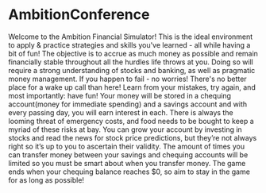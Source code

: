 # AmbitionConference
Welcome to the Ambition Financial Simulator!
This is the ideal environment to apply & practice strategies and skills you've learned - 
all while having a bit of fun! The objective is to accrue as much money as possible and remain financially stable throughout all the
hurdles life throws at you. Doing so will require a strong understanding of stocks and banking, as well as pragmatic money management. If
you happen to fail - no worries! There's no better place for a wake up call than here! Learn from your mistakes, try again, and most
importantly: have fun! Your money will be stored in a chequing account(money for immediate spending) and a savings account and with every
passing day, you will earn interest in each. There is always the looming threat of emergency costs, and food needs to be bought to keep a
myriad of these risks at bay. You can grow your account by investing in stocks and read the news for stock price predictions, but they’re
not always right so it’s up to you to ascertain their validity. The amount of times you can transfer money between your savings and
chequing accounts will be limited so you must be smart about when you transfer money. The game ends when your chequing balance reaches
$0, so aim to stay in the game for as long as possible!
